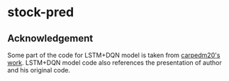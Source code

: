 # stock-pred

## Acknowledgement

Some part of the code for LSTM+DQN model is taken from [carpedm20's work](https://github.com/carpedm20/text-based-game-rl-tensorflow). LSTM+DQN model code also references the presentation of author and his original code.
